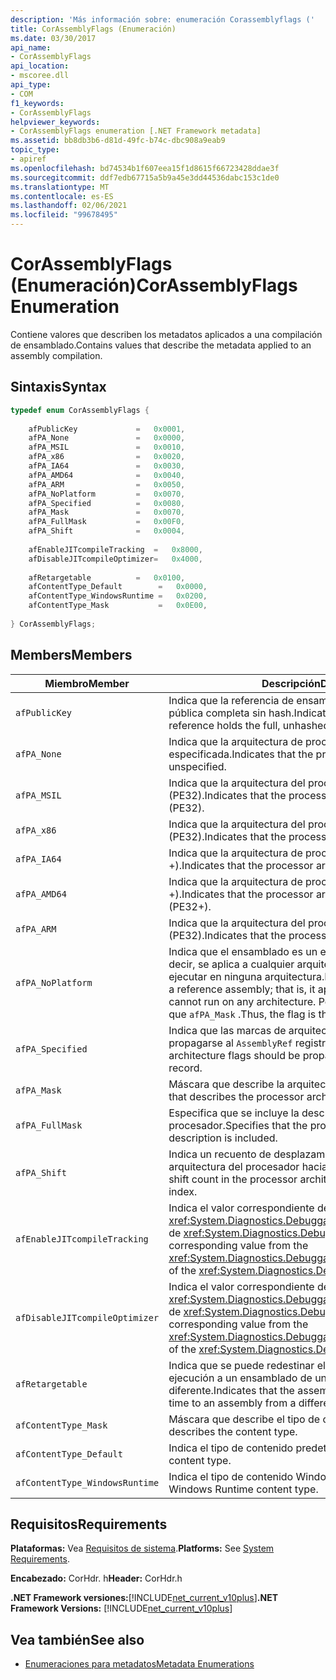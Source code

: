 ```yaml
---
description: 'Más información sobre: enumeración Corassemblyflags ('
title: CorAssemblyFlags (Enumeración)
ms.date: 03/30/2017
api_name:
- CorAssemblyFlags
api_location:
- mscoree.dll
api_type:
- COM
f1_keywords:
- CorAssemblyFlags
helpviewer_keywords:
- CorAssemblyFlags enumeration [.NET Framework metadata]
ms.assetid: bb8db3b6-d81d-49fc-b74c-dbc908a9eab9
topic_type:
- apiref
ms.openlocfilehash: bd74534b1f607eea15f1d8615f66723428ddae3f
ms.sourcegitcommit: ddf7edb67715a5b9a45e3dd44536dabc153c1de0
ms.translationtype: MT
ms.contentlocale: es-ES
ms.lasthandoff: 02/06/2021
ms.locfileid: "99678495"
---
```

# <a name="corassemblyflags-enumeration"></a><span data-ttu-id="cee81-103">CorAssemblyFlags (Enumeración)</span><span class="sxs-lookup"><span data-stu-id="cee81-103">CorAssemblyFlags Enumeration</span></span>

<span data-ttu-id="cee81-104">Contiene valores que describen los metadatos aplicados a una compilación de ensamblado.</span><span class="sxs-lookup"><span data-stu-id="cee81-104">Contains values that describe the metadata applied to an assembly compilation.</span></span>  
  
## <a name="syntax"></a><span data-ttu-id="cee81-105">Sintaxis</span><span class="sxs-lookup"><span data-stu-id="cee81-105">Syntax</span></span>  
  
```cpp  
typedef enum CorAssemblyFlags {  
  
    afPublicKey             =   0x0001,  
    afPA_None               =   0x0000,  
    afPA_MSIL               =   0x0010,  
    afPA_x86                =   0x0020,  
    afPA_IA64               =   0x0030,  
    afPA_AMD64              =   0x0040,  
    afPA_ARM                =   0x0050,  
    afPA_NoPlatform         =   0x0070,  
    afPA_Specified          =   0x0080,  
    afPA_Mask               =   0x0070,  
    afPA_FullMask           =   0x00F0,  
    afPA_Shift              =   0x0004,  
  
    afEnableJITcompileTracking  =   0x8000,  
    afDisableJITcompileOptimizer=   0x4000,  
  
    afRetargetable          =   0x0100,  
    afContentType_Default        =   0x0000,  
    afContentType_WindowsRuntime =   0x0200,  
    afContentType_Mask           =   0x0E00,  
  
} CorAssemblyFlags;  
```  
  
## <a name="members"></a><span data-ttu-id="cee81-106">Members</span><span class="sxs-lookup"><span data-stu-id="cee81-106">Members</span></span>  
  
|<span data-ttu-id="cee81-107">Miembro</span><span class="sxs-lookup"><span data-stu-id="cee81-107">Member</span></span>|<span data-ttu-id="cee81-108">Descripción</span><span class="sxs-lookup"><span data-stu-id="cee81-108">Description</span></span>|  
|------------|-----------------|  
|`afPublicKey`|<span data-ttu-id="cee81-109">Indica que la referencia de ensamblado contiene la clave pública completa sin hash.</span><span class="sxs-lookup"><span data-stu-id="cee81-109">Indicates that the assembly reference holds the full, unhashed public key.</span></span>|  
|`afPA_None`|<span data-ttu-id="cee81-110">Indica que la arquitectura de procesador no está especificada.</span><span class="sxs-lookup"><span data-stu-id="cee81-110">Indicates that the processor architecture is unspecified.</span></span>|  
|`afPA_MSIL`|<span data-ttu-id="cee81-111">Indica que la arquitectura del procesador es neutra (PE32).</span><span class="sxs-lookup"><span data-stu-id="cee81-111">Indicates that the processor architecture is neutral (PE32).</span></span>|  
|`afPA_x86`|<span data-ttu-id="cee81-112">Indica que la arquitectura del procesador es x86 (PE32).</span><span class="sxs-lookup"><span data-stu-id="cee81-112">Indicates that the processor architecture is x86 (PE32).</span></span>|  
|`afPA_IA64`|<span data-ttu-id="cee81-113">Indica que la arquitectura de procesador es Itanium (PE32 +).</span><span class="sxs-lookup"><span data-stu-id="cee81-113">Indicates that the processor architecture is Itanium (PE32+).</span></span>|  
|`afPA_AMD64`|<span data-ttu-id="cee81-114">Indica que la arquitectura de procesador es AMD x64 (PE32 +).</span><span class="sxs-lookup"><span data-stu-id="cee81-114">Indicates that the processor architecture is AMD X64 (PE32+).</span></span>|  
|`afPA_ARM`|<span data-ttu-id="cee81-115">Indica que la arquitectura del procesador es ARM (PE32).</span><span class="sxs-lookup"><span data-stu-id="cee81-115">Indicates that the processor architecture is ARM (PE32).</span></span>|  
|`afPA_NoPlatform`|<span data-ttu-id="cee81-116">Indica que el ensamblado es un ensamblado de referencia; es decir, se aplica a cualquier arquitectura, pero no se puede ejecutar en ninguna arquitectura.</span><span class="sxs-lookup"><span data-stu-id="cee81-116">Indicates that the assembly is a reference assembly; that is, it applies to any architecture but cannot run on any architecture.</span></span> <span data-ttu-id="cee81-117">Por lo tanto, la marca es igual que `afPA_Mask` .</span><span class="sxs-lookup"><span data-stu-id="cee81-117">Thus, the flag is the same as `afPA_Mask`.</span></span>|  
|`afPA_Specified`|<span data-ttu-id="cee81-118">Indica que las marcas de arquitectura de procesador deben propagarse al `AssemblyRef` registro.</span><span class="sxs-lookup"><span data-stu-id="cee81-118">Indicates that the processor architecture flags should be propagated to the `AssemblyRef` record.</span></span>|  
|`afPA_Mask`|<span data-ttu-id="cee81-119">Máscara que describe la arquitectura del procesador.</span><span class="sxs-lookup"><span data-stu-id="cee81-119">A mask that describes the processor architecture.</span></span>|  
|`afPA_FullMask`|<span data-ttu-id="cee81-120">Especifica que se incluye la descripción de la arquitectura del procesador.</span><span class="sxs-lookup"><span data-stu-id="cee81-120">Specifies that the processor architecture description is included.</span></span>|  
|`afPA_Shift`|<span data-ttu-id="cee81-121">Indica un recuento de desplazamiento en las marcas de la arquitectura del procesador hacia y desde el índice.</span><span class="sxs-lookup"><span data-stu-id="cee81-121">Indicates a shift count in the processor architecture flags to and from the index.</span></span>|  
|`afEnableJITcompileTracking`|<span data-ttu-id="cee81-122">Indica el valor correspondiente de la <xref:System.Diagnostics.DebuggableAttribute.DebuggingModes> de <xref:System.Diagnostics.DebuggableAttribute> .</span><span class="sxs-lookup"><span data-stu-id="cee81-122">Indicates the corresponding value from the <xref:System.Diagnostics.DebuggableAttribute.DebuggingModes> of the <xref:System.Diagnostics.DebuggableAttribute>.</span></span>|  
|`afDisableJITcompileOptimizer`|<span data-ttu-id="cee81-123">Indica el valor correspondiente de la <xref:System.Diagnostics.DebuggableAttribute.DebuggingModes> de <xref:System.Diagnostics.DebuggableAttribute> .</span><span class="sxs-lookup"><span data-stu-id="cee81-123">Indicates the corresponding value from the <xref:System.Diagnostics.DebuggableAttribute.DebuggingModes> of the <xref:System.Diagnostics.DebuggableAttribute>.</span></span>|  
|`afRetargetable`|<span data-ttu-id="cee81-124">Indica que se puede redestinar el ensamblado en tiempo de ejecución a un ensamblado de un publicador diferente.</span><span class="sxs-lookup"><span data-stu-id="cee81-124">Indicates that the assembly can be retargeted at run time to an assembly from a different publisher.</span></span>|  
|`afContentType_Mask`|<span data-ttu-id="cee81-125">Máscara que describe el tipo de contenido.</span><span class="sxs-lookup"><span data-stu-id="cee81-125">A mask that describes the content type.</span></span>|  
|`afContentType_Default`|<span data-ttu-id="cee81-126">Indica el tipo de contenido predeterminado.</span><span class="sxs-lookup"><span data-stu-id="cee81-126">Indicates the default content type.</span></span>|  
|`afContentType_WindowsRuntime`|<span data-ttu-id="cee81-127">Indica el tipo de contenido Windows Runtime.</span><span class="sxs-lookup"><span data-stu-id="cee81-127">Indicates the Windows Runtime content type.</span></span>|  
  
## <a name="requirements"></a><span data-ttu-id="cee81-128">Requisitos</span><span class="sxs-lookup"><span data-stu-id="cee81-128">Requirements</span></span>  

 <span data-ttu-id="cee81-129">**Plataformas:** Vea [Requisitos de sistema](../../get-started/system-requirements.md).</span><span class="sxs-lookup"><span data-stu-id="cee81-129">**Platforms:** See [System Requirements](../../get-started/system-requirements.md).</span></span>  
  
 <span data-ttu-id="cee81-130">**Encabezado:** CorHdr. h</span><span class="sxs-lookup"><span data-stu-id="cee81-130">**Header:** CorHdr.h</span></span>  
  
 <span data-ttu-id="cee81-131">**.NET Framework versiones:**[!INCLUDE[net_current_v10plus](../../../../includes/net-current-v10plus-md.md)]</span><span class="sxs-lookup"><span data-stu-id="cee81-131">**.NET Framework Versions:** [!INCLUDE[net_current_v10plus](../../../../includes/net-current-v10plus-md.md)]</span></span>  
  
## <a name="see-also"></a><span data-ttu-id="cee81-132">Vea también</span><span class="sxs-lookup"><span data-stu-id="cee81-132">See also</span></span>

- [<span data-ttu-id="cee81-133">Enumeraciones para metadatos</span><span class="sxs-lookup"><span data-stu-id="cee81-133">Metadata Enumerations</span></span>](metadata-enumerations.md)
